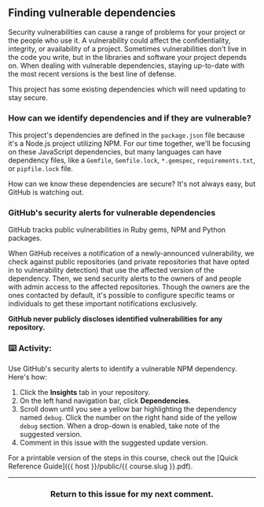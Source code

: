 ## Finding vulnerable dependencies

Security vulnerabilities can cause a range of problems for your project or the people who use it.  A vulnerability could affect the confidentiality, integrity, or availability of a project.  Sometimes vulnerabilities don't live in the code you write, but in the libraries and software your project depends on. When dealing with vulnerable dependencies, staying up-to-date with the most recent versions is the best line of defense.

This project has some existing dependencies which will need updating to stay secure.

### How can we identify dependencies and if they are vulnerable?

This project's dependencies are defined in the `package.json` file because it's a Node.js project utilizing NPM. For our time together, we'll be focusing on these JavaScript dependencies, but many languages can have dependency files, like a `Gemfile`, `Gemfile.lock`, `*.gemspec`, `requirements.txt`, or `pipfile.lock` file.

How can we know these dependencies are secure? It's not always easy, but GitHub is watching out.

### GitHub's security alerts for vulnerable dependencies
GitHub tracks public vulnerabilities in Ruby gems, NPM and Python packages.

When GitHub receives a notification of a newly-announced vulnerability, we check against public repositories (and private repositories that have opted in to vulnerability detection) that use the affected version of the dependency. Then, we send security alerts to the owners of and people with admin access to the affected repositories. Though the owners are the ones contacted by default, it's possible to configure specific teams or individuals to get these important notifications exclusively.

**GitHub never publicly discloses identified vulnerabilities for any repository.**

### :keyboard: Activity:

Use GitHub's security alerts to identify a vulnerable NPM dependency. Here's how:

1. Click the **Insights** tab in your repository.
1. On the left hand navigation bar, click **Dependencies**.
1. Scroll down until you see a yellow bar highlighting the dependency named `debug`. Click the number on the right hand side of the yellow `debug` section. When a drop-down is enabled, take note of the suggested version.
1. Comment in this issue with the suggested update version.

For a printable version of the steps in this course, check out the [Quick Reference Guide]({{ host }}/public/{{ course.slug }}.pdf).

<hr>
<h3 align="center">Return to this issue for my next comment.</h3>
